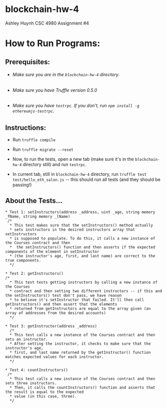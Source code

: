 # blockchain-hw-4
Ashley Huynh
CSC 4980 Assignment #4

# How to Run Programs:

## Prerequisites:
* ###### Make sure you are in the `blockchain-hw-4` directory.

* ###### Make sure you have Truffle version 0.5.0

* ###### Make sure you have `testrpc`. If you don't, run `npm install -g ethereumjs-testrpc`.

## Instructions:
* Run `truffle compile`

* Run `truffle migrate --reset`

* Now, to run the tests, open a new tab (make sure it's in the `blockchain-hw-4` directory still) and run `testrpc`.

* In current tab, still in `blockchain-hw-4` directory, run `truffle test test/hello_eth_salon.js` -- this should run all tests (and they should be passing!)

## About the Tests...

```
* Test 1: setInstructors(address _address, uint _age, string memory _fName, string memory _lName)
 /*
  * This test makes sure that the setInstructors() method actually
  * sets instructors in the desired instructors array that setInstructors
  * is supposed to populate. To do this, it calls a new instance of the Courses contract and then
  *  the setInstructors() function and then asserts if the expected components of the element in setInstructor
  * (the instructor's age, first, and last name) are correct to the true components.
  */

* Test 2: getInstructors()
/*
  * This test tests getting instructors by calling a new instance of the Courses
  * contract and then setting two different instructors -- if this and the setInstructors() test don't pass, we have reason
  * to believe it's setInstructor that failed. It'll then call getInstructors() and then assert that the elements
  * returned from getInstructors are equal to the array given (an array of addresses from the desired accounts)
  */

* Test 3: getInstructor(address _address)
  /*
  * This test calls a new instance of the Courses contract and then sets an instructor.
  * After setting the instructor, it checks to make sure that the instructor's age,
  * first, and last name returned by the getInstructor() function matches expected values for each instructor.
  */

* Test 4: countInstructors()
 /*
  * This test calls a new instance of the Courses contract and then sets three instructors.
  * Then, it calls the countInstructors() function and asserts that the result is equal to the expected
  * value (in this case, three).
  */
  ```

